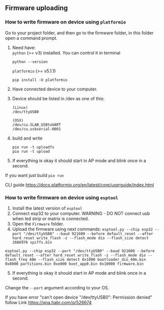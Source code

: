 ## Firmware uploading 

### How to write firmware on device using  `platformio`

Go to your project folder, and then go to the firmware folder, in this folder open a command prompt.

1. Need have:  
     `python` (>= v3) installed. You can control it in terminal      
    ```
    python --version
    ```    

    `platformio` (>= v5.1.1)
    ```
    pip install -U platformio
    ```    

2. Have connected device to your computer.

3. Device should be listed in /dev as one of this:

    ```
    (Linux)
    /dev/ttyUSB0

    (OSX)
    /dev/cu.SLAB_USBtoUART
    /dev/cu.usbserial-0001
    ```

4. build and write

    ```
    pio run -t uploadfs
    pio run -t upload
    ```

5. If everything is okay it should start in AP mode and blink once in a second.

If you want just build 
    ```
    pio run 
    ```

CLI guide https://docs.platformio.org/en/latest/core/userguide/index.html



### How to write firmware on device using  `esptool`

1. Install the latest version of `esptool`
2. Connect esp32 to your computer. WARNING - DO NOT connect usb when led strip or matrix is connected.
3. Open the `Firmware` folder.
4. Upload the firmware using next commands:
```esptool.py --chip esp32 --port "/dev/ttyUSB0" --baud 921600 --before default_reset --after hard_reset write_flash -z --flash_mode dio --flash_size detect 2686976 spiffs.bin```

```esptool.py --chip esp32 --port "/dev/ttyUSB0" --baud 921600 --before default_reset --after hard_reset write_flash -z --flash_mode dio --flash_freq 40m --flash_size detect 0x1000 bootloader_dio_40m.bin 0x8000 partitions.bin 0xe000 boot_app0.bin 0x10000 firmware.bin```

5. If everything is okay it should start in AP mode and blink once in a second.

Change the `--port` argument according to your OS.

If you have error "can't open device "/dev/ttyUSB0": Permission denied" follow Link https://qna.habr.com/q/526674


